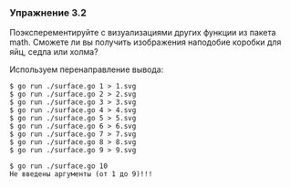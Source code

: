 ### Упражнение 3.2

Поэксперементируйте с визуализациями других функции из пакета math.
Сможете ли вы получить изображения наподобие коробки для яйц, седла или холма?

Используем перенаправление вывода: 
```
$ go run ./surface.go 1 > 1.svg
$ go run ./surface.go 2 > 2.svg
$ go run ./surface.go 3 > 3.svg
$ go run ./surface.go 4 > 4.svg
$ go run ./surface.go 5 > 5.svg
$ go run ./surface.go 6 > 6.svg
$ go run ./surface.go 7 > 7.svg
$ go run ./surface.go 8 > 8.svg
$ go run ./surface.go 9 > 9.svg
```

```
$ go run ./surface.go 10
Не введены аргументы (от 1 до 9)!!!
```